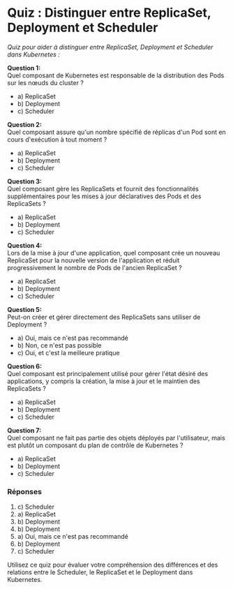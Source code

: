 # Quiz : Distinguer entre ReplicaSet, Deployment et Scheduler

*Quiz pour aider à distinguer entre ReplicaSet, Deployment et Scheduler dans Kubernetes :*

**Question 1:**  
Quel composant de Kubernetes est responsable de la distribution des Pods sur les nœuds du cluster ?
- a) ReplicaSet
- b) Deployment
- c) Scheduler

**Question 2:**  
Quel composant assure qu'un nombre spécifié de réplicas d'un Pod sont en cours d'exécution à tout moment ?
- a) ReplicaSet
- b) Deployment
- c) Scheduler

**Question 3:**  
Quel composant gère les ReplicaSets et fournit des fonctionnalités supplémentaires pour les mises à jour déclaratives des Pods et des ReplicaSets ?
- a) ReplicaSet
- b) Deployment
- c) Scheduler

**Question 4:**  
Lors de la mise à jour d'une application, quel composant crée un nouveau ReplicaSet pour la nouvelle version de l'application et réduit progressivement le nombre de Pods de l'ancien ReplicaSet ?
- a) ReplicaSet
- b) Deployment
- c) Scheduler

**Question 5:**  
Peut-on créer et gérer directement des ReplicaSets sans utiliser de Deployment ?
- a) Oui, mais ce n'est pas recommandé
- b) Non, ce n'est pas possible
- c) Oui, et c'est la meilleure pratique

**Question 6:**  
Quel composant est principalement utilisé pour gérer l'état désiré des applications, y compris la création, la mise à jour et le maintien des ReplicaSets ?
- a) ReplicaSet
- b) Deployment
- c) Scheduler

**Question 7:**  
Quel composant ne fait pas partie des objets déployés par l'utilisateur, mais est plutôt un composant du plan de contrôle de Kubernetes ?
- a) ReplicaSet
- b) Deployment
- c) Scheduler

### Réponses

1. c) Scheduler
2. a) ReplicaSet
3. b) Deployment
4. b) Deployment
5. a) Oui, mais ce n'est pas recommandé
6. b) Deployment
7. c) Scheduler

Utilisez ce quiz pour évaluer votre compréhension des différences et des relations entre le Scheduler, le ReplicaSet et le Deployment dans Kubernetes.
